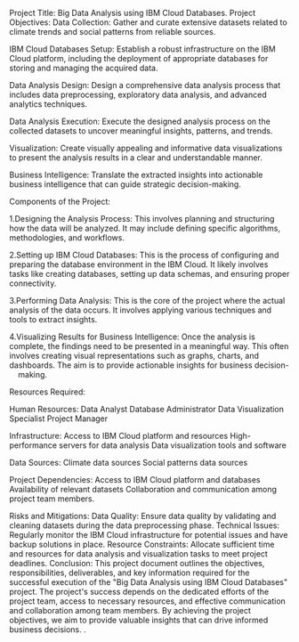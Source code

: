 Project Title:
Big Data Analysis using IBM Cloud Databases.
Project Objectives:
Data Collection: Gather and curate extensive datasets related to climate trends and social patterns from reliable sources.

IBM Cloud Databases Setup: Establish a robust infrastructure on the IBM Cloud platform, including the deployment of appropriate databases for storing and managing the acquired data.

Data Analysis Design: Design a comprehensive data analysis process that includes data preprocessing, exploratory data analysis, and advanced analytics techniques.

Data Analysis Execution: Execute the designed analysis process on the collected datasets to uncover meaningful insights, patterns, and trends.

Visualization: Create visually appealing and informative data visualizations to present the analysis results in a clear and understandable manner.

Business Intelligence: Translate the extracted insights into actionable business intelligence that can guide strategic decision-making.

Components of the Project:

1.Designing the Analysis Process: This involves planning and structuring how the data will be         analyzed. It may include defining specific algorithms, methodologies, and workflows.

2.Setting up IBM Cloud Databases: This is the process of configuring and preparing the database       environment in the IBM Cloud. It likely involves tasks like creating databases, setting up data     schemas, and ensuring proper connectivity.

3.Performing Data Analysis: This is the core of the project where the actual analysis of the data     occurs. It involves applying various techniques and tools to extract insights.

4.Visualizing Results for Business Intelligence: Once the analysis is complete, the findings need 
  to be presented in a meaningful way. This often involves creating visual representations such as    graphs, charts, and dashboards. The aim is to provide actionable insights for business decision-    making.

Resources Required:

Human Resources:
Data Analyst
Database Administrator
Data Visualization Specialist
Project Manager

Infrastructure:
Access to IBM Cloud platform and resources
High-performance servers for data analysis
Data visualization tools and software

Data Sources:
Climate data sources
Social patterns data sources

Project Dependencies:
Access to IBM Cloud platform and databases
Availability of relevant datasets
Collaboration and communication among project team members.


Risks and Mitigations:
Data Quality: Ensure data quality by validating and cleaning datasets during the data preprocessing phase.
Technical Issues: Regularly monitor the IBM Cloud infrastructure for potential issues and have backup solutions in place.
Resource Constraints: Allocate sufficient time and resources for data analysis and visualization tasks to meet project deadlines.
 Conclusion:
 This project document outlines the objectives, responsibilities, deliverables, and key information required for the successful execution of the "Big Data Analysis using IBM Cloud Databases" project. The project's success depends on the dedicated efforts of the project team, access to necessary resources, and effective communication and collaboration among team members. By achieving the project objectives, we aim to provide valuable insights that can drive informed business decisions. .
